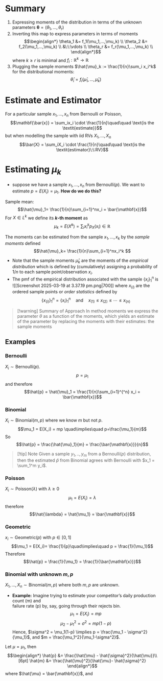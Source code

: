 # Summary

1. Expressing moments of the distribution in terms of the unknown parameters $\mathbf{\theta} = (\theta_1,...,\theta_r)$
2. Inverting this map to express parameters in terms of moments
$$\begin{align*}
\theta_1 &= f_1(\mu_1,...,\mu_k) \\
\theta_2 &= f_2(\mu_1,...,\mu_k) \\
&\:\:\vdots \\
\theta_r &= f_r(\mu_1,...,\mu_k) \\
\end{align*}$$
	where $k \geq r$ is minimal and $f_i :\mathbb{R}^k \to \mathbb{R}$
3. Plugging the sample moments $\hat{\mu}_k := \frac{1}{n}\sum_i x_i^k$  for the distributional moments:
	$$\hat{\theta}_i = f_i(\hat{\mu}_1,...,\hat{\mu}_k)$$

# Estimate and Estimator

For a particular sample $x_1,...,x_n$ from Bernoulli or Poisson,
$$\mathbf{\bar{x}} = \sum_ix_i \cdot \frac{1}{n}\quad\quad \text{is the \textit{estimate}}$$
but when modelling the sample with iid RVs $X_1,...,X_n$
$$\bar{X} = \sum_iX_i \cdot \frac{1}{n}\quad\quad \text{is the \textit{estimator}\:\:RV}$$


# Estimating $\mu_k$ 

- suppose we have a sample $x_1,...,x_n$ from $\text{Bernoulli}(p)$. We want to estimate $p = E(X_i) = \mu_1$. **How do we do this?**

Sample mean:
$$\hat{\mu}_1= \frac{1}{n}\sum_{i=1}^nx_i = \bar{\mathbf{x}}$$
For $X \in L^k$ we define its **$k$-th moment** as 
$$\mu_k = E(X^k) = \sum_i x_i^k p_X(x_i) \in \mathbb{R}$$

The moments can be estimated from the sample $x_1,...,x_k$ by the *sample moments* defined
$$\hat{\mu}_k= \frac{1}{n}\sum_{i=1}^nx_i^k $$
- Note that the sample moments $\hat{\mu}_k$ are the moments of the *empirical distribution* which is defined by (cumulatively) assigning a probability of $1/n$ to each sample point/observation $x_i$.
- The pmf of the empirical distribution associated with the sample $\{x_i\}^n_1$ is
 ![[Screenshot 2025-03-19 at 3.37.19 pm.png|700]]
 where $x_{(i)}$ are the ordered sample points or *order statistics* defined by 
 $$\{x_{(i)}\}_1^n = \{x_i\}_1^n\quad \text{and}\quad x_{(1)}\leq x_{(2)}\leq \cdots \leq x_{(n)}$$

>[!warning] Summary of Approach
>In method moments we express the parameter $\theta$ as a function of the moments, which yields an estimate of the parameter by replacing the moments with their estimates: the sample moments


## Examples
### Bernoulli
$X_i \sim \text{Bernoulli}(p)$. 
$$p=\mu_1$$
and therefore
$$\hat{p} = \hat{\mu}_1 = \frac{1}{n}\sum_{i=1}^{^n} x_i = \bar{\mathbf{x}}$$
### Binomial
$X_i \sim \text{Binomial}(m,p)$ where we know $m$ but not $p$. 
$$\mu_1 = E(X_i) = mp \quad\implies\quad p=\frac{\mu_1}{m}$$
So 
$$\hat{p} = \frac{\hat{\mu}_1}{m} = \frac{\bar{\mathbf{x}}}{n}$$

>[!tip] Note
>Given a sample $y_1,..,y_m$ from a $\text{Bernoulli}(p)$ distribution, then the estimated $\hat{p}$ from Binomial agrees with Bernoulli with $x_1 = \sum_1^m y_i$. 
>

### Poisson
$X_i \sim \text{Poisson}(\lambda)$ with $\lambda \geq 0$
$$\mu_1 = E(X_i) = \lambda$$
therefore
$$\hat{\lambda} = \hat{\mu_1} = \bar{\mathbf{x}}$$

### Geometric
$x_i \sim \text{Geometric}(p)$ with $p \in [0,1]$
$$\mu_1 = E(X_i)= \frac{1}{p}\quad\implies\quad p = \frac{1}{\mu_1}$$
Therefore
$$\hat{p} = \frac{1}{\mu_1} = \frac{1}{\bar{\mathbf{x}}}$$

### Binomial with unknown $m,p$
$X_1,...,X_n \sim \text{Binomial}(m,p)$ where both $m,p$ are unknown.

- **Example:** Imagine trying to estimate your competitor’s daily production count (m) and  
failure rate (p) by, say, going through their rejects bin.
$$\mu_1 = E(X_i) = mp$$
$$\mu_2 - \mu^2_1 = \sigma^2 = mp(1-p)$$
Hence, $\sigma^2 = \mu_1(1-p) \implies p = \frac{\mu_1 - \sigma^2}{\mu_1}$, and $m = \frac{\mu_1^2}{\mu_1-\sigma^2}$.  

Let $\mu = \mu_1$, then
$$\begin{align*}
\hat{p} &= \frac{\hat{\mu} - \hat{\sigma}^2}{\hat{\mu}}\\[6pt]
\hat{m} &= \frac{\hat{\mu}^2}{\hat{\mu}- \hat{\sigma}^2}
\end{align*}$$
where $\hat{\mu} = \bar{\mathbf{x}}$, and



